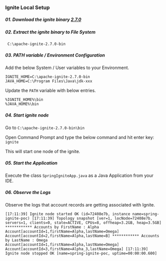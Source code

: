 
### Ignite Local Setup

##### 01. Download the ignite binary [2.7.0](http://mirrors.wuchna.com/apachemirror//ignite/2.7.0/apache-ignite-2.7.0-bin.zip)

##### 02. Extract the ignite binary to File System
     C:\apache-ignite-2.7.0-bin
     
##### 03. PATH variable / Environment Configuration

Add the below System / User variables to your Environment.

    IGNITE_HOME=C:\apache-ignite-2.7.0-bin
    JAVA_HOME=C:\Program Files\Java\jdk-xxx
    
Update the `PATH` variable with below entries.

    %IGNITE_HOME%\bin
    %JAVA_HOME%\bin

##### 04. Start ignite node

Go to `C:\apache-ignite-2.7.0-bin\bin`

Open Command Prompt and type the below command and hit enter key: `ignite`

This will start one node of the ignite.

##### 05. Start the Application
Execute the class `SpringIgniteApp.java` as a Java Application from your IDE.

##### 06. Observe the Logs
Observe the logs that account records are getting associated with Ignite.

`
[17:11:39] Ignite node started OK (id=72408e7b, instance name=spring-ignite-poc)
[17:11:39] Topology snapshot [ver=1, locNode=72408e7b, servers=1, clients=0, state=ACTIVE, CPUs=8, offheap=3.2GB, heap=3.5GB]
************ Accounts by FirstName : Alpha
Account[accountId=1,firstName=Alpha,lastName=Omega]
Account[accountId=2,firstName=Alpha,lastName=B]
************ Accounts by LastName : Omega
Account[accountId=1,firstName=Alpha,lastName=Omega]
Account[accountId=3,firstName=Alpha_3,lastName=Omega]
[17:11:39] Ignite node stopped OK [name=spring-ignite-poc, uptime=00:00:00.600]
`



	


 

	
	
